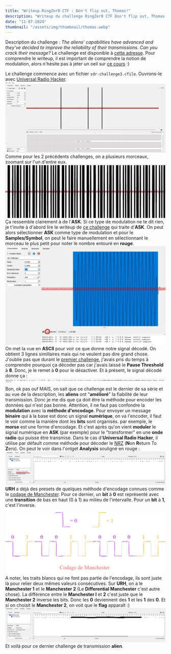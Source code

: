 ```yaml
---
title: "Writeup RingZer0 CTF : Don't flip out, Thomas!"
description: "Writeup du challenge RingZer0 CTF Don't flip out, Thomas!"
date: "11-07-2024"
thumbnail: "/assets/img/thumbnail/thomas.webp"
---
```

Description du challenge : *The aliens' capabilities have advanced and they've decided to improve the reliability of their transmissions. Can you crack their message?*
Le challenge est disponible à [cette adresse](https://ringzer0ctf.com/challenges/334).
Pour comprendre le writeup, il est important de comprendre la notion de modulation, alors n'hésite pas à jeter un oeil sur [ce cours](../Radio/Basics/modulation.html) :) 

Le challenge commence avec un fichier `sdr-challenge3.cfile`. 
Ouvrons-le avec [Universal Radio Hacker](https://github.com/jopohl/urh). 
![Universal Radio Hacker](../../assets/img/pages/writeups/thomas/thomas1.webp)
Comme pour les 2 précédents challenges, on a plusieurs morceaux, zoomant sur l'un d'entre eux. 
![Universal Radio Hacker](../../assets/img/pages/writeups/thomas/thomas2.webp)
Ça ressemble clairement à de l'**ASK**. Si ce type de modulation ne te dit rien, je t'invite à d'abord lire le writeup de [ce challenge](ringzer0-you-turn-me-on-and-off.html) qui traite d'**ASK**. 
On peut alors sélectionner **ASK** comme type de modulation et pour le **Samples/Symbol**, on peut le faire manuellement en sélectionnant le morceau le plus petit pour noter le nombre entouré en **rouge**.
![Universal Radio Hacker](../../assets/img/pages/writeups/thomas/thomas3.webp)
On met la vue en **ASCII** pour voir ce que donne notre signal décodé. On obtient 3 lignes simillaires mais qui ne veulent pas dire grand chose. 
J'oublie pas que durant le [premier challenge](ringzer0-you-turn-me-on-and-off.html), j'avais pris du temps à comprendre pourquoi ça décoder pas car j'avais laissé le **Pause Threshold** à **8**. Donc, je le remet à **0** pour le désactiver. Et à présent, le signal décodé donne ça : 
![Universal Radio Hacker](../../assets/img/pages/writeups/thomas/thomas4.webp)
Bon, ok pas ouf MAIS, on sait que ce challenge est le dernier de sa série et au vue de la description, les **aliens** ont "**amélioré**" la fiabilité de leur transmission. 
Donc je me dis que ça doit être la méthode pour encoder les données qui n'est pas bonne.
Attention, il ne faut pas confondre la **modulation** avec la **méthode d'encodage**. 
Pour envoyer un message **binaire** qui à la base est donc un signal **numérique**, on va l'encoder, il faut le voir comme la manière dont les **bits** sont organisés. par exemple, le **morse** est une forme d'encodage.
Et c'est après qu'on vient **moduler** le signal numérique en **ASK** (par exemple) pour le "transformer" en une **onde radio** qui puisse être transmise. 
Dans le cas d'**Universal Radio Hacker**, il utilise par défault comme méthode pour décoder le [NRZ](https://fr.wikipedia.org/wiki/Non_Return_to_Zero) (**N**on **R**eturn To **Z**ero). On peut le voir dans l'onlget **Analysis** souligné en rouge : 
![Universal Radio Hacker](../../assets/img/pages/writeups/thomas/thomas5.webp)
**URH** a déjà des presets de quelques méthode d'encodage connues comme le [codage de Manchester](https://fr.wikipedia.org/wiki/Codage_Manchester). Pour ce dernier, un **bit** à **0** est représenté avec une **transition** de bas en haut (0 à 1) au milieu de l'intervalle. Pour un **bit** à **1**, c'est l'inverse.

![Schema Codage de Manchester](../../assets/img/pages/writeups/thomas/thomas6.svg)
A noter, les traits blancs qui ne font pas partie de l'encodage, ils sont juste là pour relier deux mêmes valeurs consécutives.
Sur **URH**, on a le **Manchester 1** et le **Manchester 2** (Le **Differential Manchester** c'est autre chose). 
La différence entre le **Manchester I** et **2** c'est juste que le **Manchester 2** inverse les bits. Donc les **0** deviennent des **1** et les **1** des **0**.
Et si on choisit le **Manchester 2**, on voit que le **flag** apparaît :)
![Universal Radio Hacker](../../assets/img/pages/writeups/thomas/thomas7.webp)
Et voilà pour ce dernier challenge de transmission **alien**.

